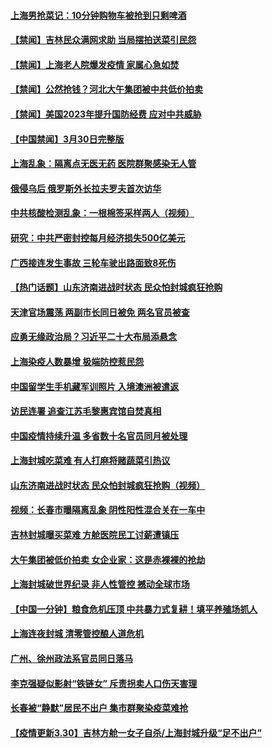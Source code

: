 #### [上海男抢菜记：10分钟购物车被抢到只剩啤酒](../pages/prog204/a103387588.md) 
#### [【禁闻】吉林民众满网求助 当局摆拍送菜引民怨](../pages/prog204/a103387544.md) 
#### [【禁闻】上海老人院爆发疫情 家属心急如焚](../pages/prog204/a103387539.md) 
#### [【禁闻】公然抢钱？河北大午集团被中共低价拍卖](../pages/prog204/a103387542.md) 
#### [【禁闻】美国2023年提升国防经费 应对中共威胁](../pages/prog204/a103387536.md) 
#### [【中国禁闻】3月30日完整版](../pages/prog204/a103387575.md) 
#### [上海乱象：隔离点无医无药 医院群聚感染无人管](../pages/prog204/a103387550.md) 
#### [俄侵乌后 俄罗斯外长拉夫罗夫首次访华](../pages/prog204/a103387510.md) 
#### [中共核酸检测乱象：一根棉签采样两人（视频）](../pages/prog204/a103387508.md) 
#### [研究：中共严密封控每月经济损失500亿美元](../pages/prog204/a103387339.md) 
#### [广西接连发生事故 三轮车驶出路面致8死伤](../pages/prog204/a103387390.md) 
#### [【热门话题】山东济南进战时状态 民众怕封城疯狂抢购](../pages/prog204/a103387296.md) 
#### [天津官场震荡 两副市长同日被免 两名官员被查](../pages/prog204/a103387299.md) 
#### [应勇无缘政治局？习近平二十大布局添悬念](../pages/prog204/a103387344.md) 
#### [上海染疫人数暴增 极端防控惹民怨](../pages/prog204/a103387316.md) 
#### [中国留学生手机藏军训照片 入境澳洲被遣返](../pages/prog204/a103387323.md) 
#### [访民连署 追查江苏毛黎惠宾馆自焚真相](../pages/prog204/a103387314.md) 
#### [中国疫情持续升温 多省数十名官员同月被处理](../pages/prog204/a103387253.md) 
#### [上海封城吃菜难 有人打麻将赌蔬菜引热议](../pages/prog204/a103387267.md) 
#### [山东济南进战时状态 民众怕封城疯狂抢购（视频）](../pages/prog204/a103387248.md) 
#### [视频：长春市曝隔离乱象 阴性阳性混合关在一车中](../pages/prog204/a103387103.md) 
#### [吉林封城曝买菜难 方舱医院民工讨薪遭镇压](../pages/prog204/a103387237.md) 
#### [大午集团被低价拍卖 女企业家：这是赤裸裸的抢劫](../pages/prog204/a103387227.md) 
#### [上海封城破世界纪录 非人性管控 撼动全球市场](../pages/prog204/a103387029.md) 
#### [【中国一分钟】粮食危机压顶 中共暴力式复耕！填平养殖场抓人](../pages/prog204/a103387040.md) 
#### [上海连夜封城 清零管控酿人道危机](../pages/prog204/a103387059.md) 
#### [广州、徐州政法系官员同日落马](../pages/prog204/a103386975.md) 
#### [李克强疑似影射“铁链女” 斥责拐卖人口伤天害理](../pages/prog204/a103387017.md) 
#### [长春被“静默”居民不出户 集市群聚染疫菜难抢](../pages/prog204/a103386926.md) 
#### [【疫情更新3.30】吉林方舱一女子自杀/上海封城升级“足不出户”](../pages/prog204/a103384636.md) 
